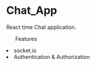 # Chat_App
React time Chat application.
<ul> Features </ul>
<li>socket.io</li>
<li>Authentication & Authorization </li>
